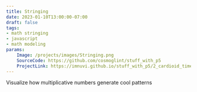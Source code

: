 ```yaml
---
title: Stringing
date: 2023-01-10T13:00:00-07:00
draft: false
tags: 
- math stringing
- javascript
- math modeling
params:
    Image: /projects/images/Stringing.png
    SourceCode: https://github.com/cosmoglint/stuff_with_p5
    ProjectLink: https://imnuvi.github.io/stuff_with_p5/2_cardioid_times_tables/
---
```

Visualize how multiplicative numbers generate cool patterns